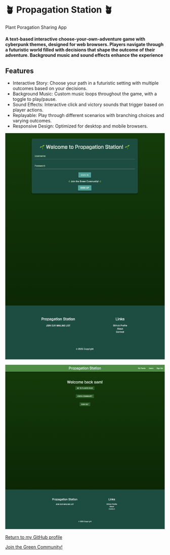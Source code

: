 # 🪴 Propagation Station 🪴

 Plant Poragation Sharing App

#### A text-based interactive choose-your-own-adventure game with cyberpunk themes, designed for web browsers. Players navigate through a futuristic world filled with decisions that shape the outcome of their adventure. Background music and sound effects enhance the experience

## Features

- Interactive Story: Choose your path in a futuristic setting with multiple outcomes based on your decisions.
- Background Music: Custom music loops throughout the game, with a toggle to play/pause.
- Sound Effects: Interactive click and victory sounds that trigger based on player actions.
- Replayable: Play through different scenarios with branching choices and varying outcomes.
- Responsive Design: Optimized for desktop and mobile browsers.

![Home Page](public/css/image/sign_in_page.jpg)

![Page 1](public/css/image/page_1_propagation_station.jpg)

[Return to my GitHub profile](https://github.com/sambow7)

[Join the Green Community!](https://propagation-station-app-235a0ca5b656.herokuapp.com/auth/sign-in)
